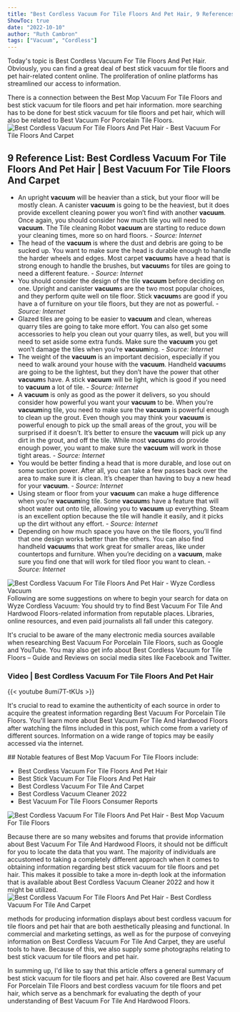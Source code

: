 ```yaml
---
title: "Best Cordless Vacuum For Tile Floors And Pet Hair, 9 References"
ShowToc: true 
date: "2022-10-10"
author: "Ruth Cambron" 
tags: ["Vacuum", "Cordless"]
---
```


Today's topic is Best Cordless Vacuum For Tile Floors And Pet Hair. Obviously, you can find a great deal of best stick vacuum for tile floors and pet hair-related content online. The proliferation of online platforms has streamlined our access to information.

There is a connection between the Best Mop Vacuum For Tile Floors and best stick vacuum for tile floors and pet hair information. more searching has to be done for best stick vacuum for tile floors and pet hair, which will also be related to Best Vacuum For Porcelain Tile Floors.
<img loading="lazy" src="https://spotlessvacuum.co.uk/wp-content/uploads/2021/04/shark-iz251ukt-split-image.jpg" onerror="this.onerror=null;this.src='https://blogger.googleusercontent.com/img/a/AVvXsEhe7F7TRXHtjiKvHb5vS7DmnxvpHiDyoYyYvm1nHB3Qp2_w3BnM6A2eq4v7FYxCC9bfZt3a9vIMtAYEKUiaDQbHMg-ViyGmRIj39MLp0bGFfgfYw1Dc9q_H-T0wiTm3l0Uq42dETrN9eC8aGJ9_IORZsxST1AcLR7np1koOfcc7tnHa4S8Mwz_xD9d0=s16000';" alt="Best Cordless Vacuum For Tile Floors And Pet Hair - Best Vacuum For Tile Floors And Carpet" >

## 9 Reference List: Best Cordless Vacuum For Tile Floors And Pet Hair | Best Vacuum For Tile Floors And Carpet
-   An upright **vacuum** will be heavier than a stick, but your floor will be mostly clean. A canister **vacuum** is going to be the heaviest, but it does provide excellent cleaning power you won’t find with another **vacuum**. Once again, you should consider how much tile you will need to **vacuum**. The Tile cleaning Robot **vacuum** are starting to reduce down your cleaning times, more so on hard floors. - <cite>Source: Internet</cite>
-   The head of the **vacuum** is where the dust and debris are going to be sucked up. You want to make sure the head is durable enough to handle the harder wheels and edges. Most carpet **vacuum**s have a head that is strong enough to handle the brushes, but **vacuum**s for tiles are going to need a different feature. - <cite>Source: Internet</cite>
-   You should consider the design of the tile **vacuum** before deciding on one. Upright and canister **vacuum**s are the two most popular choices, and they perform quite well on tile floor. Stick **vacuum**s are good if you have a of furniture on your tile floors, but they are not as powerful. - <cite>Source: Internet</cite>
-   Glazed tiles are going to be easier to **vacuum** and clean, whereas quarry tiles are going to take more effort. You can also get some accessories to help you clean out your quarry tiles, as well, but you will need to set aside some extra funds. Make sure the **vacuum** you get won’t damage the tiles when you’re **vacuum**ing. - <cite>Source: Internet</cite>
-   The weight of the **vacuum** is an important decision, especially if you need to walk around your house with the **vacuum**. Handheld **vacuum**s are going to be the lightest, but they don’t have the power that other **vacuum**s have. A stick **vacuum** will be light, which is good if you need to **vacuum** a lot of tile. - <cite>Source: Internet</cite>
-   A **vacuum** is only as good as the power it delivers, so you should consider how powerful you want your **vacuum** to be. When you’re **vacuum**ing tile, you need to make sure the **vacuum** is powerful enough to clean up the grout. Even though you may think your **vacuum** is powerful enough to pick up the small areas of the grout, you will be surprised if it doesn’t. It’s better to ensure the **vacuum** will pick up any dirt in the grout, and off the tile. While most **vacuum**s do provide enough power, you want to make sure the **vacuum** will work in those tight areas. - <cite>Source: Internet</cite>
-   You would be better finding a head that is more durable, and lose out on some suction power. After all, you can take a few passes back over the area to make sure it is clean. It’s cheaper than having to buy a new head for your **vacuum**. - <cite>Source: Internet</cite>
-   Using steam or floor from your **vacuum** can make a huge difference when you’re **vacuum**ing tile. Some **vacuum**s have a feature that will shoot water out onto tile, allowing you to **vacuum** up everything. Steam is an excellent option because the tile will handle it easily, and it picks up the dirt without any effort. - <cite>Source: Internet</cite>
-   Depending on how much space you have on the tile floors, you’ll find that one design works better than the others. You can also find handheld **vacuum**s that work great for smaller areas, like under countertops and furniture. When you’re deciding on a **vacuum**, make sure you find one that will work for tiled floor you want to clean. - <cite>Source: Internet</cite>


<img loading="lazy" src="https://welovedoodles.com/wp-content/uploads/2020/06/shark-vacuum-next-to-a-dog-after-cleaning-hair.jpg" onerror="this.onerror=null;this.src='https://blogger.googleusercontent.com/img/a/AVvXsEhe7F7TRXHtjiKvHb5vS7DmnxvpHiDyoYyYvm1nHB3Qp2_w3BnM6A2eq4v7FYxCC9bfZt3a9vIMtAYEKUiaDQbHMg-ViyGmRIj39MLp0bGFfgfYw1Dc9q_H-T0wiTm3l0Uq42dETrN9eC8aGJ9_IORZsxST1AcLR7np1koOfcc7tnHa4S8Mwz_xD9d0=s16000';" alt="Best Cordless Vacuum For Tile Floors And Pet Hair - Wyze Cordless Vacuum" >
Following are some suggestions on where to begin your search for data on Wyze Cordless Vacuum:
You should try to find Best Vacuum For Tile And Hardwood Floors-related information from reputable places. Libraries, online resources, and even paid journalists all fall under this category.

It's crucial to be aware of the many electronic media sources available when researching Best Vacuum For Porcelain Tile Floors, such as Google and YouTube. You may also get info about Best Cordless Vacuum for Tile Floors – Guide and Reviews on social media sites like Facebook and Twitter.

### Video | Best Cordless Vacuum For Tile Floors And Pet Hair
{{< youtube 8umi7T-tKUs >}} 


It's crucial to read to examine the authenticity of each source in order to acquire the greatest information regarding Best Vacuum For Porcelain Tile Floors.
You'll learn more about Best Vacuum For Tile And Hardwood Floors after watching the films included in this post, which come from a variety of different sources. Information on a wide range of topics may be easily accessed via the internet.
<script async="async" data-cfasync="false" src="//normallydemandedalter.com/fe63df3c5408708b15d8dc3d9b206b31/invoke.js"></script>
<div id="container-fe63df3c5408708b15d8dc3d9b206b31"></div>
## Notable features of Best Mop Vacuum For Tile Floors include:

- Best Cordless Vacuum For Tile Floors And Pet Hair
- Best Stick Vacuum For Tile Floors And Pet Hair
- Best Cordless Vacuum For Tile And Carpet
- Best Cordless Vacuum Cleaner 2022
- Best Vacuum For Tile Floors Consumer Reports

 <img loading="lazy" src="https://www.flooringinc.com/blog/wp-content/uploads/2018/09/tile.jpg" onerror="this.onerror=null;this.src='https://blogger.googleusercontent.com/img/a/AVvXsEhe7F7TRXHtjiKvHb5vS7DmnxvpHiDyoYyYvm1nHB3Qp2_w3BnM6A2eq4v7FYxCC9bfZt3a9vIMtAYEKUiaDQbHMg-ViyGmRIj39MLp0bGFfgfYw1Dc9q_H-T0wiTm3l0Uq42dETrN9eC8aGJ9_IORZsxST1AcLR7np1koOfcc7tnHa4S8Mwz_xD9d0=s16000';" alt="Best Cordless Vacuum For Tile Floors And Pet Hair - Best Mop Vacuum For Tile Floors" >

Because there are so many websites and forums that provide information about Best Vacuum For Tile And Hardwood Floors, it should not be difficult for you to locate the data that you want.
The majority of individuals are accustomed to taking a completely different approach when it comes to obtaining information regarding best stick vacuum for tile floors and pet hair. This makes it possible to take a more in-depth look at the information that is available about Best Cordless Vacuum Cleaner 2022 and how it might be utilized.
<img loading="lazy" src="https://www.vacuumkoo.com/wp-content/uploads/2018/03/Best-Roomba-For-Pet-Hair-1.jpg" onerror="this.onerror=null;this.src='https://blogger.googleusercontent.com/img/a/AVvXsEhe7F7TRXHtjiKvHb5vS7DmnxvpHiDyoYyYvm1nHB3Qp2_w3BnM6A2eq4v7FYxCC9bfZt3a9vIMtAYEKUiaDQbHMg-ViyGmRIj39MLp0bGFfgfYw1Dc9q_H-T0wiTm3l0Uq42dETrN9eC8aGJ9_IORZsxST1AcLR7np1koOfcc7tnHa4S8Mwz_xD9d0=s16000';" alt="Best Cordless Vacuum For Tile Floors And Pet Hair - Best Cordless Vacuum For Tile And Carpet" >

methods for producing information displays about best cordless vacuum for tile floors and pet hair that are both aesthetically pleasing and functional. In commercial and marketing settings, as well as for the purpose of conveying information on Best Cordless Vacuum For Tile And Carpet, they are useful tools to have. Because of this, we also supply some photographs relating to best stick vacuum for tile floors and pet hair.

In summing up, I'd like to say that this article offers a general summary of best stick vacuum for tile floors and pet hair. Also covered are Best Vacuum For Porcelain Tile Floors and best cordless vacuum for tile floors and pet hair, which serve as a benchmark for evaluating the depth of your understanding of Best Vacuum For Tile And Hardwood Floors.
	

